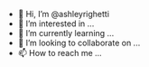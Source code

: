 - 👋 Hi, I’m @ashleyrighetti
- 👀 I’m interested in ...
- 🌱 I’m currently learning ...
- 💞️ I’m looking to collaborate on ...
- 📫 How to reach me ...

<!---
ashleyrighetti/ashleyrighetti is a ✨ special ✨ repository because its `README.md` (this file) appears on your GitHub profile.
You can click the Preview link to take a look at your changes.
--->
